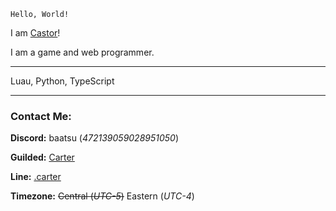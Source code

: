 `Hello, World!`

I am [Castor](https://github.com/cxstor)!

I am a game and web programmer.

---

Luau, Python, TypeScript

---

### Contact Me:

**Discord:** baatsu (*472139059028951050*)

**Guilded:** [Carter](https://www.guilded.gg/u/Carter)

**Line:** [.carter](https://line.me/ti/p/5464Rp8XKy)

**Timezone:** ~~Central (*UTC-5*)~~ Eastern (*UTC-4*)
